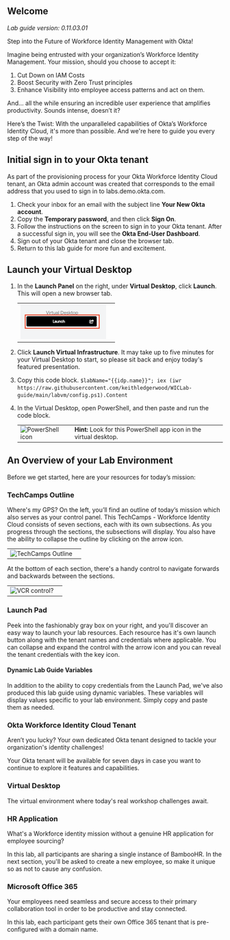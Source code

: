 ## Welcome

*Lab guide version: 0.11.03.01*

Step into the Future of Workforce Identity Management with Okta!

Imagine being entrusted with your organization’s Workforce Identity Management. Your mission, should you choose to accept it:

1. Cut Down on IAM Costs
2. Boost Security with Zero Trust principles
3. Enhance Visibility into employee access patterns and act on them.

And... all the while ensuring an incredible user experience that amplifies productivity. Sounds intense, doesn’t it?

Here’s the Twist: With the unparalleled capabilities of Okta’s Workforce Identity Cloud, it's more than possible. And we're here to guide you every step of the way!

## Initial sign in to your Okta tenant

As part of the provisioning process for your Okta Workforce Identity Cloud tenant, an Okta admin account was created that corresponds to the email address that you used to sign in to labs.demo.okta.com.

1. Check your inbox for an email with the subject line **Your New Okta account**.
1. Copy the **Temporary password**, and then click **Sign On**.
1. Follow the instructions on the screen to sign in to your Okta tenant. After a successful sign in, you will see the **Okta End-User Dashboard**.
1. Sign out of your Okta tenant and close the browser tab.
1. Return to this lab guide for more fun and excitement.

## Launch your Virtual Desktop

1. In the  **Launch Panel** on the right, under **Virtual Desktop**, click **Launch**. This will open a new browser tab.

   |||
      |:-----|:-----|
      |![Virtual Desktop](images/011/launch_virtual_desktop.png "Launch Virtual Desktop")| |
2. Click **Launch Virtual Infrastructure**. It may take up to five minutes for your Virtual Desktop to start, so please sit back and enjoy today's featured presentation.

3. Copy this code block.
```$labName="{{idp.name}}"; iex (iwr https://raw.githubusercontent.com/keithledgerwood/WICLab-guide/main/labvm/config.ps1).Content```

4. In the Virtual Desktop, open PowerShell, and then paste and run the code block.

   |||
   |:-----|:-----|
   |![PowerShell icon](images/011/powershell_icon_25.png   "PowerShell icon")| **Hint:** Look for this PowerShell app icon in the virtual desktop. |

## An Overview of your Lab Environment

Before we get started, here are your resources for today’s mission:

### TechCamps Outline

Where's my GPS? On the left, you’ll find an outline of today’s mission which also serves as your control panel. This TechCamps - Workforce Identity Cloud consists of seven sections, each with its own subsections. As you progress through the sections, the subsections will display. You also have the ability to collapse the outline by clicking on the arrow icon.

   |||
   |:-----|:-----|
   |![TechCamps Outline](images/011/TechCamps_outline_control_250.png   "TechCamps Outline")| |

At the bottom of each section, there's a handy control to navigate forwards and backwards between the sections.

   |||
   |:-----|:-----|
   |![VCR control?](images/011/techcamps_step_controller_200.png   "VCR control?")| |

### Launch Pad

Peek into the fashionably gray box on your right, and you'll discover an easy way to launch your lab resources.  Each resource has it's own launch button along with the tenant names and credentials where applicable. You can collapse and expand the control with the arrow icon and you can reveal the tenant credentials with the key icon.

#### Dynamic Lab Guide Variables

In addition to the ability to copy credentials from the Launch Pad, we've also produced this lab guide using dynamic variables. These variables will display values specific to your lab environment. Simply copy and paste them as needed.

### Okta Workforce Identity Cloud Tenant

Aren’t you lucky? Your own dedicated Okta tenant designed to tackle your organization's identity challenges!

Your Okta tenant will be available for seven days in case you want to continue to explore it features and capabilities.

### Virtual Desktop

The virtual environment where today's real workshop challenges await.

### HR Application

 What's a Workforce identity mission without a genuine HR application for employee sourcing?

 In this lab, all participants are sharing a single instance of BambooHR. In the next section, you'll be asked to create a new employee, so make it unique so as not to cause any confusion.

### Microsoft Office 365

Your employees need seamless and secure access to their primary collaboration tool in order to be productive and stay connected.

In this lab, each participant gets their own Office 365 tenant that is pre-configured with a domain name.
